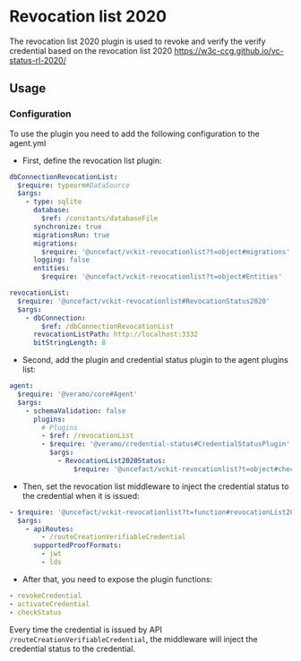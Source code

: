 # Revocation list 2020

The revocation list 2020 plugin is used to revoke and verify the verify credential based on the revocation list 2020 https://w3c-ccg.github.io/vc-status-rl-2020/

## Usage

### Configuration

To use the plugin you need to add the following configuration to the agent.yml

- First, define the revocation list plugin:

```yaml
dbConnectionRevocationList:
  $require: typeorm#DataSource
  $args:
    - type: sqlite
      database:
        $ref: /constants/databaseFile
      synchronize: true
      migrationsRun: true
      migrations:
        $require: '@uncefact/vckit-revocationlist?t=object#migrations'
      logging: false
      entities:
        $require: '@uncefact/vckit-revocationlist?t=object#Entities'

revocationList:
  $require: '@uncefact/vckit-revocationlist#RevocationStatus2020'
  $args:
    - dbConnection:
        $ref: /dbConnectionRevocationList
      revocationListPath: http://localhost:3332
      bitStringLength: 8
```

- Second, add the plugin and credential status plugin to the agent plugins list:

```yaml
agent:
  $require: '@veramo/core#Agent'
  $args:
    - schemaValidation: false
      plugins:
        # Plugins
        - $ref: /revocationList
        - $require: '@veramo/credential-status#CredentialStatusPlugin'
          $args:
            - RevocationList2020Status:
                $require: '@uncefact/vckit-revocationlist?t=object#checkStatus'
```

- Then, set the revocation list middleware to inject the credential status to the credential when it is issued:

```yaml
- $require: '@uncefact/vckit-revocationlist?t=function#revocationList2020'
  $args:
    - apiRoutes:
        - /routeCreationVerifiableCredential
      supportedProofFormats:
        - jwt
        - lds
```

- After that, you need to expose the plugin functions:

```yaml
- revokeCredential
- activateCredential
- checkStatus
```

Every time the credential is issued by API `/routeCreationVerifiableCredential`, the middleware will inject the credential status to the credential.
